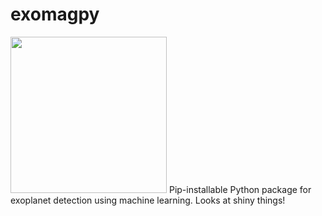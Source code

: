 # exomagpy
<img src="https://github.com/quasoph/exomagpy/blob/main/Exomagpy%20logo.png?raw=true" height="250" width="250" >
Pip-installable Python package for exoplanet detection using machine learning. Looks at shiny things!
